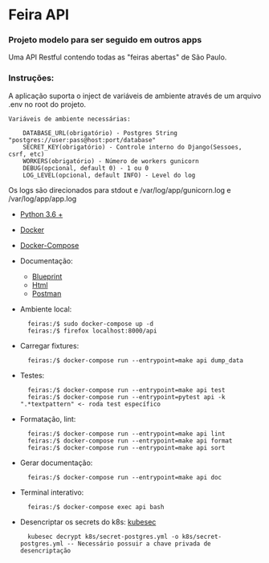 # Feira API
### Projeto modelo para ser seguido em outros apps

Uma API Restful contendo todas as "feiras abertas" de São Paulo.

### Instruções:

A aplicação suporta o inject de variáveis de ambiente através de um arquivo .env no root do projeto.

    Variáveis de ambiente necessárias:

        DATABASE_URL(obrigatório) - Postgres String "postgres://user:pass@host:port/database"
        SECRET_KEY(obrigatório) - Controle interno do Django(Sessoes, csrf, etc)
        WORKERS(obrigatório) - Número de workers gunicorn
        DEBUG(opcional, default 0) - 1 ou 0
        LOG_LEVEL(opcional, default INFO) - Level do log

Os logs são direcionados para stdout e /var/log/app/gunicorn.log e /var/log/app/app.log

- [Python 3.6 +](https://www.python.org/downloads/)
- [Docker](https://www.docker.com/get-started)
- [Docker-Compose](https://docs.docker.com/compose/)

- Documentação:
    - [Blueprint](./docs/api.apib)
    - [Html](./docs/api.html)
    - [Postman](.docs/api.postman_collection.json)

- Ambiente local:

        feiras:/$ sudo docker-compose up -d
        feiras:/$ firefox localhost:8000/api

- Carregar fixtures:

        feiras:/$ docker-compose run --entrypoint=make api dump_data

- Testes:

        feiras:/$ docker-compose run --entrypoint=make api test
        feiras:/$ docker-compose run --entrypoint=pytest api -k ".*textpattern" <- roda test específico

- Formatação, lint:

        feiras:/$ docker-compose run --entrypoint=make api lint
        feiras:/$ docker-compose run --entrypoint=make api format
        feiras:/$ docker-compose run --entrypoint=make api sort

- Gerar documentação:

        feiras:/$ docker-compose run --entrypoint=make api doc

- Terminal interativo:

        feiras:/$ docker-compose exec api bash

- Desencriptar os secrets do k8s:
[kubesec](https://github.com/shyiko/kubesec#installation) 

        kubesec decrypt k8s/secret-postgres.yml -o k8s/secret-postgres.yml -- Necessário possuir a chave privada de desencriptação